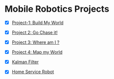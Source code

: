 # Mobile Robotics Projects


- [x] [Project-1: Build My World](Project-1)

- [x] [Project 2: Go Chase it!](Project-2)

- [x] [Project 3: Where am I ?](Project-3)

- [x] [Project 4: Map my World](Project-4)

- [x] [Kalman Filter](kalman-Filter)

- [x] [Home Service Robot](Home-Service-Robot)

